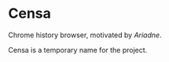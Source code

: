 Censa
=====

Chrome history browser, motivated by _Ariadne_.

Censa is a temporary name for the project.
